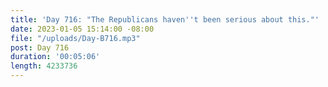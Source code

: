 ```yaml
---
title: 'Day 716: "The Republicans haven''t been serious about this."'
date: 2023-01-05 15:14:00 -08:00
file: "/uploads/Day-B716.mp3"
post: Day 716
duration: '00:05:06'
length: 4233736
---
```


